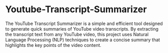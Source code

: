 # Youtube-Transcript-Summarizer
The YouTube Transcript Summarizer is a simple and efficient tool designed to generate quick summaries of YouTube video transcripts. By extracting the transcript text from any YouTube video, this project uses Natural Language Processing (NLP) techniques to create a concise summary that highlights the key points of the video content.
